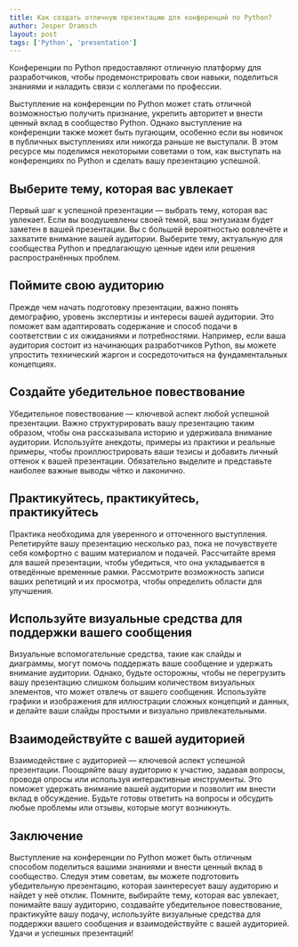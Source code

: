 ```yaml
---
title: Как создать отличную презентацию для конференций по Python?
author: Jesper Dramsch
layout: post
tags: ['Python', 'presentation']
---
```


Конференции по Python предоставляют отличную платформу для разработчиков, чтобы продемонстрировать свои навыки, поделиться знаниями и наладить связи с коллегами по профессии.

Выступление на конференции по Python может стать отличной возможностью получить признание, укрепить авторитет и внести ценный вклад в сообщество Python. Однако выступление на конференции также может быть пугающим, особенно если вы новичок в публичных выступлениях или никогда раньше не выступали. В этом ресурсе мы поделимся некоторыми советами о том, как выступать на конференциях по Python и сделать вашу презентацию успешной.

## Выберите тему, которая вас увлекает

Первый шаг к успешной презентации — выбрать тему, которая вас увлекает. Если вы воодушевлены своей темой, ваш энтузиазм будет заметен в вашей презентации. Вы с большей вероятностью вовлечёте и захватите внимание вашей аудитории. Выберите тему, актуальную для сообщества Python и предлагающую ценные идеи или решения распространённых проблем.

## Поймите свою аудиторию

Прежде чем начать подготовку презентации, важно понять демографию, уровень экспертизы и интересы вашей аудитории. Это поможет вам адаптировать содержание и способ подачи в соответствии с их ожиданиями и потребностями. Например, если ваша аудитория состоит из начинающих разработчиков Python, вы можете упростить технический жаргон и сосредоточиться на фундаментальных концепциях.

## Создайте убедительное повествование

Убедительное повествование — ключевой аспект любой успешной презентации. Важно структурировать вашу презентацию таким образом, чтобы она рассказывала историю и удерживала внимание аудитории. Используйте анекдоты, примеры из практики и реальные примеры, чтобы проиллюстрировать ваши тезисы и добавить личный оттенок к вашей презентации. Обязательно выделите и представьте наиболее важные выводы чётко и лаконично.

## Практикуйтесь, практикуйтесь, практикуйтесь

Практика необходима для уверенного и отточенного выступления. Репетируйте вашу презентацию несколько раз, пока не почувствуете себя комфортно с вашим материалом и подачей. Рассчитайте время для вашей презентации, чтобы убедиться, что она укладывается в отведённые временные рамки. Рассмотрите возможность записи ваших репетиций и их просмотра, чтобы определить области для улучшения.

## Используйте визуальные средства для поддержки вашего сообщения

Визуальные вспомогательные средства, такие как слайды и диаграммы, могут помочь поддержать ваше сообщение и удержать внимание аудитории. Однако, будьте осторожны, чтобы не перегрузить вашу презентацию слишком большим количеством визуальных элементов, что может отвлечь от вашего сообщения. Используйте графики и изображения для иллюстрации сложных концепций и данных, и делайте ваши слайды простыми и визуально привлекательными.

## Взаимодействуйте с вашей аудиторией

Взаимодействие с аудиторией — ключевой аспект успешной презентации. Поощряйте вашу аудиторию к участию, задавая вопросы, проводя опросы или используя интерактивные инструменты. Это поможет удержать внимание вашей аудитории и позволит им внести вклад в обсуждение. Будьте готовы ответить на вопросы и обсудить любые проблемы или отзывы, которые могут возникнуть.

## Заключение

Выступление на конференции по Python может быть отличным способом поделиться вашими знаниями и внести ценный вклад в сообщество. Следуя этим советам, вы можете подготовить убедительную презентацию, которая заинтересует вашу аудиторию и найдет у неё отклик. Помните, выбирайте тему, которая вас увлекает, понимайте вашу аудиторию, создавайте убедительное повествование, практикуйте вашу подачу, используйте визуальные средства для поддержки вашего сообщения и взаимодействуйте с вашей аудиторией. Удачи и успешных презентаций!
